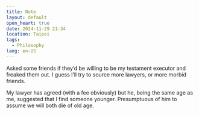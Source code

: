 ```yaml
---
title: Note
layout: default
open_heart: true
date: 2024-11-29 21:34
location: Taipei
tags: 
  - Philosophy
lang: en-US
---
```


Asked some friends if they’d be willing to be my testament executor and freaked them out. I guess I’ll try to source more lawyers, or more morbid friends.

My lawyer has agreed (with a fee obviously) but he, being the same age as me, suggested that I find someone younger. Presumptuous of him to assume we will both die of old age.
